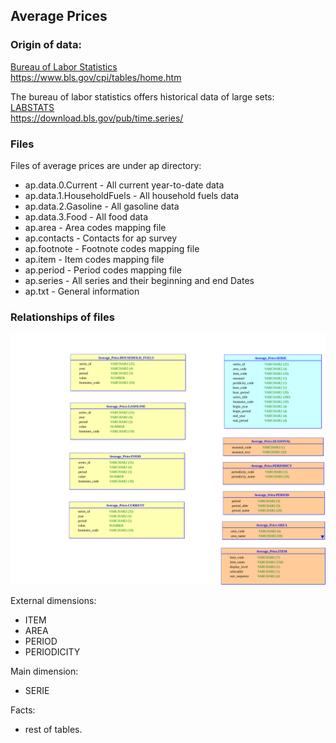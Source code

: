 ## Average Prices

### Origin of data:
[Bureau of Labor Statistics](https://www.bls.gov/cpi/tables/home.htm)<br>
https://www.bls.gov/cpi/tables/home.htm <br>

The bureau of labor statistics offers historical data of large sets: <br>
[LABSTATS](https://download.bls.gov/pub/time.series/)<br>
https://download.bls.gov/pub/time.series/<br>

### Files
Files of average prices are under ap directory: <br>

* ap.data.0.Current		- All current year-to-date data
*	ap.data.1.HouseholdFuels	- All household fuels data
*	ap.data.2.Gasoline		- All gasoline data
*	ap.data.3.Food			- All food data
* ap.area				- Area codes		mapping file
* ap.contacts			- Contacts for ap survey  
* ap.footnote			- Footnote codes	mapping file
* ap.item				- Item codes		mapping file
* ap.period			- Period codes		mapping file
* ap.series			- All series and their beginning and end Dates
* ap.txt				- General information

### Relationships of files

![Average_Files](average_prices.svg)

External dimensions: <br>
 * ITEM
 * AREA
 * PERIOD
 * PERIODICITY <br>
 
Main dimension: <br>
 * SERIE

Facts: <br>
 * rest of tables.



